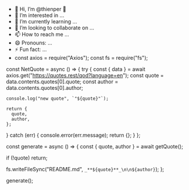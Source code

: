 - 👋 Hi, I’m @thienper 👋
- 👀 I’m interested in ...
- 🌱 I’m currently learning ...
- 💞️ I’m looking to collaborate on ...
- 📫 How to reach me ...
- 😄 Pronouns: ...
- ⚡ Fun fact: ...
- const axios = require("Axios");
const fs = require("fs");

const NetQuote = async () => {
  try {
    const { data } = await axios.get("https://quotes.rest/qod?language=en&quot;);
    const quote = data.contents.quotes[0].quote;
    const author = data.contents.quotes[0].author;

    console.log("new quote", `"${quote}"`);

    return {
      quote,
      author,
    };
  } catch (err) {
    console.error(err.message);
    return {};
  }
};

const generate = async () => {
  const { quote, author } = await getQuote();

  if (!quote) return;

  fs.writeFileSync("README.md", `_**${quote}**_\n\n${author}`);
};

generate();

<!---
thienper/thienper is a ✨ special ✨ repository because its `README.md` (this file) appears on your GitHub profile.
You can click the Preview link to take a look at your changes.
--->
